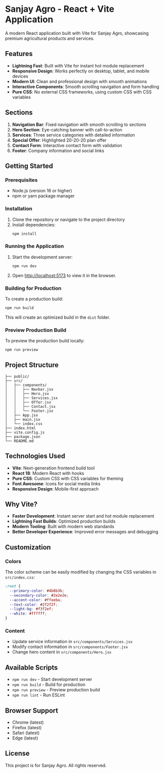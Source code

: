 # Sanjay Agro - React + Vite Application

A modern React application built with Vite for Sanjay Agro, showcasing premium agricultural products and services.

## Features

- **Lightning Fast**: Built with Vite for instant hot module replacement
- **Responsive Design**: Works perfectly on desktop, tablet, and mobile devices
- **Modern UI**: Clean and professional design with smooth animations
- **Interactive Components**: Smooth scrolling navigation and form handling
- **Pure CSS**: No external CSS frameworks, using custom CSS with CSS variables

## Sections

1. **Navigation Bar**: Fixed navigation with smooth scrolling to sections
2. **Hero Section**: Eye-catching banner with call-to-action
3. **Services**: Three service categories with detailed information
4. **Special Offer**: Highlighted 20-20-20 plan offer
5. **Contact Form**: Interactive contact form with validation
6. **Footer**: Company information and social links

## Getting Started

### Prerequisites

- Node.js (version 16 or higher)
- npm or yarn package manager

### Installation

1. Clone the repository or navigate to the project directory
2. Install dependencies:
   ```bash
   npm install
   ```

### Running the Application

1. Start the development server:
   ```bash
   npm run dev
   ```

2. Open [http://localhost:5173](http://localhost:5173) to view it in the browser.

### Building for Production

To create a production build:

```bash
npm run build
```

This will create an optimized build in the `dist` folder.

### Preview Production Build

To preview the production build locally:

```bash
npm run preview
```

## Project Structure

```
├── public/
├── src/
│   ├── components/
│   │   ├── Navbar.jsx
│   │   ├── Hero.jsx
│   │   ├── Services.jsx
│   │   ├── Offer.jsx
│   │   ├── Contact.jsx
│   │   └── Footer.jsx
│   ├── App.jsx
│   ├── main.jsx
│   └── index.css
├── index.html
├── vite.config.js
├── package.json
└── README.md
```

## Technologies Used

- **Vite**: Next-generation frontend build tool
- **React 18**: Modern React with hooks
- **Pure CSS**: Custom CSS with CSS variables for theming
- **Font Awesome**: Icons for social media links
- **Responsive Design**: Mobile-first approach

## Why Vite?

- **Faster Development**: Instant server start and hot module replacement
- **Lightning Fast Builds**: Optimized production builds
- **Modern Tooling**: Built with modern web standards
- **Better Developer Experience**: Improved error messages and debugging

## Customization

### Colors
The color scheme can be easily modified by changing the CSS variables in `src/index.css`:

```css
:root {
  --primary-color: #4b8b3b;
  --secondary-color: #2e2e2e;
  --accent-color: #ffeeba;
  --text-color: #2f2f2f;
  --light-bg: #f3f2ef;
  --white: #ffffff;
}
```

### Content
- Update service information in `src/components/Services.jsx`
- Modify contact information in `src/components/Footer.jsx`
- Change hero content in `src/components/Hero.jsx`

## Available Scripts

- `npm run dev` - Start development server
- `npm run build` - Build for production
- `npm run preview` - Preview production build
- `npm run lint` - Run ESLint

## Browser Support

- Chrome (latest)
- Firefox (latest)
- Safari (latest)
- Edge (latest)

## License

This project is for Sanjay Agro. All rights reserved. 